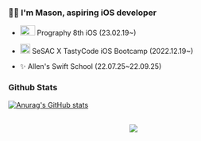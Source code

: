 

### 👨‍💻 I'm Mason, aspiring iOS developer 
  
- <img src="https://user-images.githubusercontent.com/59835351/227885774-2caae73b-5b1b-4e32-b837-649b51795d32.png" width="30" height="20"> Prography 8th iOS (23.02.19~)

- <img src="https://user-images.githubusercontent.com/59835351/227887489-4c401507-f114-40ab-94b5-ae8d7c6936b7.png" width="20" height="20"> SeSAC X TastyCode iOS Bootcamp (2022.12.19~)  

- ✨ Allen's Swift School (22.07.25~22.09.25)  

  

### Github Stats  
[![Anurag's GitHub stats](https://github-readme-stats.vercel.app/api?username=qwerty3345)](https://github.com/anuraghazra/github-readme-stats)

<br/>  

<div align="center">
<img src="https://komarev.com/ghpvc/?username=qwerty3345&&style=flat-square" align="center" />
</div>  

<br>
